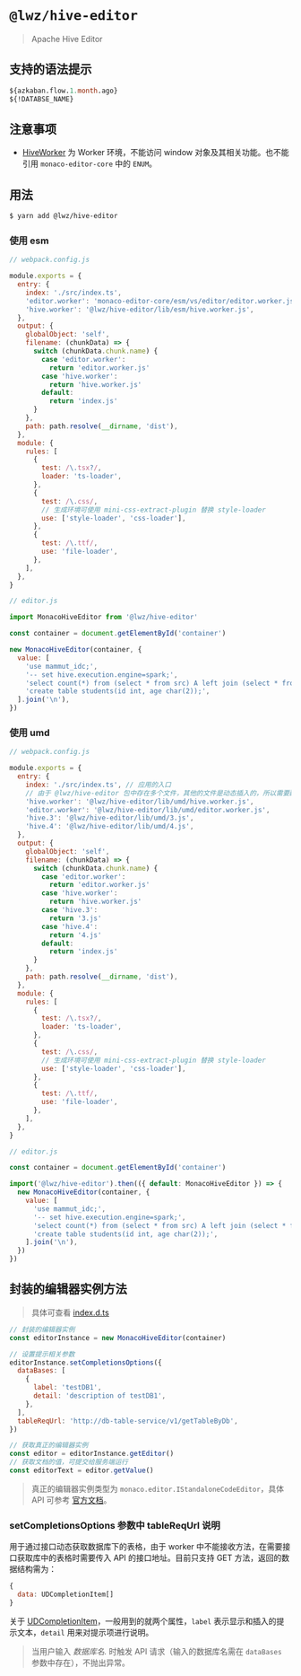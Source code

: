 # `@lwz/hive-editor`

> Apache Hive Editor

## 支持的语法提示

```sql
${azkaban.flow.1.month.ago}
${!DATABSE_NAME}
```

## 注意事项

- [HiveWorker](./src/HiveWorker.ts) 为 Worker 环境，不能访问 window 对象及其相关功能。也不能引用 `monaco-editor-core` 中的 `ENUM`。

## 用法

```bash
$ yarn add @lwz/hive-editor
```

### 使用 esm

```js
// webpack.config.js

module.exports = {
  entry: {
    index: './src/index.ts',
    'editor.worker': 'monaco-editor-core/esm/vs/editor/editor.worker.js',
    'hive.worker': '@lwz/hive-editor/lib/esm/hive.worker.js',
  },
  output: {
    globalObject: 'self',
    filename: (chunkData) => {
      switch (chunkData.chunk.name) {
        case 'editor.worker':
          return 'editor.worker.js'
        case 'hive.worker':
          return 'hive.worker.js'
        default:
          return 'index.js'
      }
    },
    path: path.resolve(__dirname, 'dist'),
  },
  module: {
    rules: [
      {
        test: /\.tsx?/,
        loader: 'ts-loader',
      },
      {
        test: /\.css/,
        // 生成环境可使用 mini-css-extract-plugin 替换 style-loader
        use: ['style-loader', 'css-loader'],
      },
      {
        test: /\.ttf/,
        use: 'file-loader',
      },
    ],
  },
}
```

```js
// editor.js

import MonacoHiveEditor from '@lwz/hive-editor'

const container = document.getElementById('container')

new MonacoHiveEditor(container, {
  value: [
    'use mammut_idc;',
    '-- set hive.execution.engine=spark;',
    'select count(*) from (select * from src) A left join (select * from src) B on A.key = B.key;',
    'create table students(id int, age char(2));',
  ].join('\n'),
})
```

### 使用 umd

```js
// webpack.config.js

module.exports = {
  entry: {
    index: './src/index.ts', // 应用的入口
    // 由于 @lwz/hive-editor 包中存在多个文件，其他的文件是动态插入的，所以需要配置让
    'hive.worker': '@lwz/hive-editor/lib/umd/hive.worker.js',
    'editor.worker': '@lwz/hive-editor/lib/umd/editor.worker.js',
    'hive.3': '@lwz/hive-editor/lib/umd/3.js',
    'hive.4': '@lwz/hive-editor/lib/umd/4.js',
  },
  output: {
    globalObject: 'self',
    filename: (chunkData) => {
      switch (chunkData.chunk.name) {
        case 'editor.worker':
          return 'editor.worker.js'
        case 'hive.worker':
          return 'hive.worker.js'
        case 'hive.3':
          return '3.js'
        case 'hive.4':
          return '4.js'
        default:
          return 'index.js'
      }
    },
    path: path.resolve(__dirname, 'dist'),
  },
  module: {
    rules: [
      {
        test: /\.tsx?/,
        loader: 'ts-loader',
      },
      {
        test: /\.css/,
        // 生成环境可使用 mini-css-extract-plugin 替换 style-loader
        use: ['style-loader', 'css-loader'],
      },
      {
        test: /\.ttf/,
        use: 'file-loader',
      },
    ],
  },
}
```

```js
// editor.js

const container = document.getElementById('container')

import('@lwz/hive-editor').then(({ default: MonacoHiveEditor }) => {
  new MonacoHiveEditor(container, {
    value: [
      'use mammut_idc;',
      '-- set hive.execution.engine=spark;',
      'select count(*) from (select * from src) A left join (select * from src) B on A.key = B.key;',
      'create table students(id int, age char(2));',
    ].join('\n'),
  })
})
```

## 封装的编辑器实例方法

> 具体可查看 [index.d.ts](./lib/esm/index.d.ts)

```js
// 封装的编辑器实例
const editorInstance = new MonacoHiveEditor(container)

// 设置提示相关参数
editorInstance.setCompletionsOptions({
  dataBases: [
    {
      label: 'testDB1',
      detail: 'description of testDB1',
    },
  ],
  tableReqUrl: 'http://db-table-service/v1/getTableByDb',
})

// 获取真正的编辑器实例
const editor = editorInstance.getEditor()
// 获取文档的值，可提交给服务端运行
const editorText = editor.getValue()
```

> 真正的编辑器实例类型为 `monaco.editor.IStandaloneCodeEditor`，具体 API 可参考 [官方文档](https://microsoft.github.io/monaco-editor/api/interfaces/monaco.editor.istandalonecodeeditor.html)。

### setCompletionsOptions 参数中 tableReqUrl 说明

用于通过接口动态获取数据库下的表格，由于 worker 中不能接收方法，在需要接口获取库中的表格时需要传入 API 的接口地址。目前只支持 GET 方法，返回的数据结构需为：

```js
{
  data: UDCompletionItem[]
}
```

关于 [UDCompletionItem](./lib/esm/CompletionItemAdapter.d.ts)，一般用到的就两个属性，`label` 表示显示和插入的提示文本，`detail` 用来对提示项进行说明。

> 当用户输入 _数据库名._ 时触发 API 请求（输入的数据库名需在 `dataBases` 参数中存在），不抛出异常。

